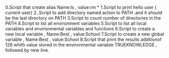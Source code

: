 0.Script that create alias Name:ls , value:rm *
1.Script to print hello user ( current user)
2..Script to add directory named action to PATH .and it should be the last directory on PATH
3.Script to count number  of directories in the PATH
4.Script to list all environment variables
5.Script to list all local variables and environmental variables and functions
6.Script to create a new local variable , Name:Best , value:School
7.Script to create a new global variable , Name:Best , value:School
8.Script that print the results additionof 128 whith value stored in the environmental variable TRUEKNOWLEDGE , followed by new line.
